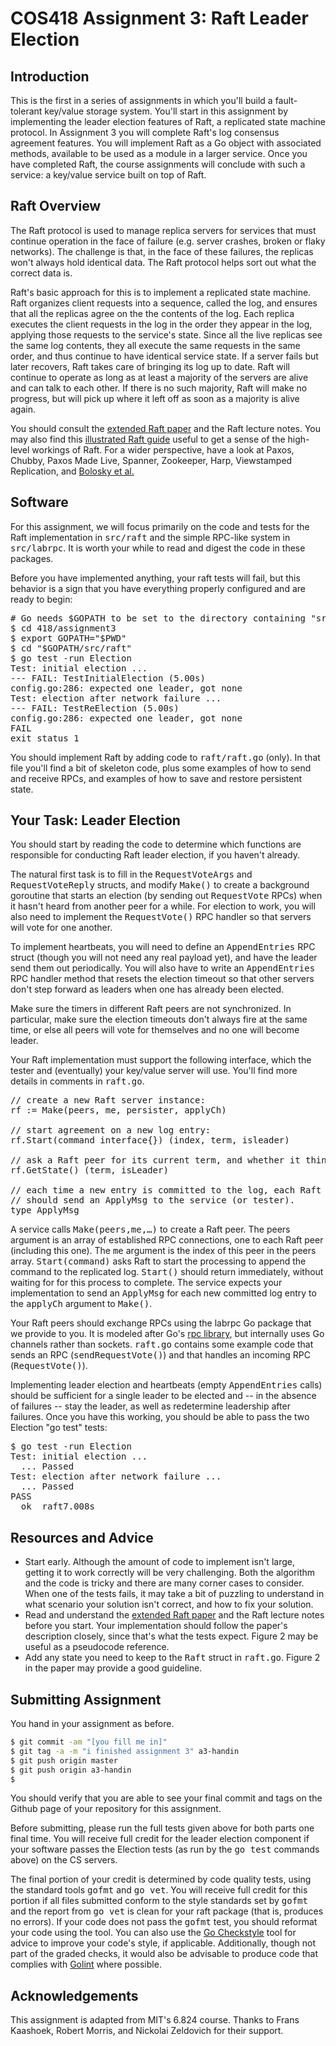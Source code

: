 # COS418 Assignment 3: Raft Leader Election

<h2>Introduction</h2>

<p>
  This is the first in a series of assignments in which you'll build a
  fault-tolerant key/value storage system. You'll start in this
  assignment by implementing the leader election features of Raft,
  a replicated state machine protocol. In Assignment 3 you will complete
  Raft's log consensus agreement features. You will implement Raft as a
  Go object with associated methods, available to be used as a module in
  a larger service. Once you have completed Raft, the course assignments
  will conclude with such a service: a key/value service built on top of Raft.
</p>

<h2>Raft Overview</h2>
<p>
  The Raft protocol is used to manage replica servers for services
  that must continue operation in the face of failure (e.g.
  server crashes, broken or flaky networks). The challenge is that,
  in the face of these failures, the replicas won't always hold identical data.
  The Raft protocol helps sort out what the correct data is.
</p>

<p>
  Raft's basic approach for this is to implement a replicated state
  machine. Raft organizes client requests into a sequence, called
  the log, and ensures that all the replicas agree on the the
  contents of the log. Each replica executes the client requests
  in the log in the order they appear in the log, applying those
  requests to the service's state. Since all the live replicas
  see the same log contents, they all execute the same requests
  in the same order, and thus continue to have identical service
  state. If a server fails but later recovers, Raft takes care of
  bringing its log up to date. Raft will continue to operate as
  long as at least a majority of the servers are alive and can
  talk to each other. If there is no such majority, Raft will
  make no progress, but will pick up where it left off as soon as
  a majority is alive again.
</p>

<p>
  You should consult the
  <a href="https://raft.github.io/raft.pdf">extended Raft paper</a>
  and the Raft lecture notes. You may also find this
  <a href="http://thesecretlivesofdata.com/raft/">illustrated Raft guide</a>
  useful to get a sense of the high-level workings of Raft. For a
  wider perspective, have a look at Paxos, Chubby, Paxos Made
  Live, Spanner, Zookeeper, Harp, Viewstamped Replication, and
  <a href="http://static.usenix.org/event/nsdi11/tech/full_papers/Bolosky.pdf">Bolosky et al.</a>
</p>

<h2>Software</h2>
<p>
  For this assignment, we will focus primarily on the code and tests for the Raft implementation in
  <tt>src/raft</tt> and the simple RPC-like system in <tt>src/labrpc</tt>. It is worth your while to
  read and digest the code in these packages.
</p>

<p>
  Before you have implemented anything, your raft tests will fail, but this behavior is a sign that you
  have everything properly configured and are ready to begin:
<pre>
# Go needs $GOPATH to be set to the directory containing "src"
$ cd 418/assignment3
$ export GOPATH="$PWD"
$ cd "$GOPATH/src/raft"
$ go test -run Election
Test: initial election ...
--- FAIL: TestInitialElection (5.00s)
config.go:286: expected one leader, got none
Test: election after network failure ...
--- FAIL: TestReElection (5.00s)
config.go:286: expected one leader, got none
FAIL
exit status 1</pre>
</p>

<p>
  You should implement Raft by adding code to
  <tt>raft/raft.go</tt> (only). In that file you'll find a bit of
  skeleton code, plus some examples of how to send and receive
  RPCs, and examples of how to save and restore persistent state.
</p>


<h2>Your Task: Leader Election</h2>

<p>
  You should start by reading the code to determine which
  functions are responsible for conducting Raft leader election, if
  you haven't already.
</p>

<p>
  The natural first task is to fill in the <tt>RequestVoteArgs</tt> and
  <tt>RequestVoteReply</tt> structs, and modify
  <tt>Make()</tt> to create a background goroutine that
  starts an election (by sending out <tt>RequestVote</tt>
  RPCs) when it hasn't heard from another peer for a
  while. For election to work, you will also need to
  implement the <tt>RequestVote()</tt> RPC handler so
  that servers will vote for one another.
</p>

<p>
  To implement heartbeats, you will need to define an
  <tt>AppendEntries</tt> RPC struct (though you will not need
  any real payload yet), and have the leader send
  them out periodically. You will also have to write an
  <tt>AppendEntries</tt> RPC handler method that resets
  the election timeout so that other servers don't step
  forward as leaders when one has already been elected.
</p>

<p>
  Make sure the timers in different Raft peers are not
  synchronized.  In particular, make sure the election
  timeouts don't always fire at the same time, or else
  all peers will vote for themselves and no one will
  become leader.
</p>

<p>
  Your Raft implementation must support the following interface, which
  the tester and (eventually) your key/value server will use.
  You'll find more details in comments in <tt>raft.go</tt>.

<pre>
// create a new Raft server instance:
rf := Make(peers, me, persister, applyCh)

// start agreement on a new log entry:
rf.Start(command interface{}) (index, term, isleader)

// ask a Raft peer for its current term, and whether it thinks it is leader
rf.GetState() (term, isLeader)

// each time a new entry is committed to the log, each Raft peer
// should send an ApplyMsg to the service (or tester).
type ApplyMsg</pre>

<p>
  A service calls <tt>Make(peers,me,&hellip;)</tt> to create a
  Raft peer. The peers argument is an array of established RPC
  connections, one to each Raft peer (including this one). The
  <tt>me</tt> argument is the index of this peer in the peers
  array. <tt>Start(command)</tt> asks Raft to start the processing
  to append the command to the replicated log. <tt>Start()</tt>
  should return immediately, without waiting for for this process
  to complete. The service expects your implementation to send an
  <tt>ApplyMsg</tt> for each new committed log entry to the
  <tt>applyCh</tt> argument to <tt>Make()</tt>.

<p>
  Your Raft peers should exchange RPCs using the labrpc Go
  package that we provide to you. It is modeled after Go's
  <a href="https://golang.org/pkg/net/rpc/">rpc library</a>, but
  internally uses Go channels rather than sockets.
  <tt>raft.go</tt> contains some example code that sends an RPC
  (<tt>sendRequestVote()</tt>) and that handles an incoming RPC
  (<tt>RequestVote()</tt>).
</p>

<p>
  Implementing leader election and heartbeats (empty
  <tt>AppendEntries</tt> calls) should be sufficient for a
  single leader to be elected and -- in the absence of failures -- stay the leader,
  as well as redetermine leadership after failures.
  Once you have this working, you should be
  able to pass the two Election "go test" tests:
<pre>
$ go test -run Election
Test: initial election ...
  ... Passed
Test: election after network failure ...
  ... Passed
PASS
  ok  raft7.008s</pre>
</p>

<h2>Resources and Advice</h2>

<ul class="hints">
  <li>
    Start early. Although the amount of code to implement
    isn't large, getting it to work correctly will be very
    challenging. Both the algorithm and the code is tricky
    and there are many corner cases to consider. When one
    of the tests fails, it may take a bit of puzzling to
    understand in what scenario your solution isn't
    correct, and how to fix your solution.
  </li>

  <li>
    Read and understand the
    <a href="https://raft.github.io/raft.pdf">extended Raft paper</a>
    and the Raft lecture notes before you start. Your
    implementation should follow the paper's description
    closely, since that's what the tests expect. Figure 2 may
    be useful as a pseudocode reference.
  </li>

  <li>
    Add any state you need to keep to the <tt>Raft</tt>
    struct in <tt>raft.go</tt>. Figure 2 in the paper may
    provide a good guideline.
  </li>
</ul>

## Submitting Assignment

You hand in your assignment as before.

```bash
$ git commit -am "[you fill me in]"
$ git tag -a -m "i finished assignment 3" a3-handin
$ git push origin master
$ git push origin a3-handin
$
```

You should verify that you are able to see your final commit and tags
on the Github page of your repository for this assignment.

<p>
  Before submitting, please run the full tests given above for both parts one final time. 
  You will receive full credit for the leader election component if your software passes
  the Election tests (as run by the <tt>go test</tt> commands above) on the CS servers.
</p>

<p>
  The final portion of your credit is determined by code quality tests, using the standard tools <tt>gofmt</tt> and <tt>go vet</tt>.
  You will receive full credit for this portion if all files submitted conform to the style standards set by <tt>gofmt</tt> and the report from <tt>go vet</tt> is clean for your raft package (that is, produces no errors).
  If your code does not pass the <tt>gofmt</tt> test, you should reformat your code using the tool. You can also use the <a href="https://github.com/qiniu/checkstyle">Go Checkstyle</a> tool for advice to improve your code's style, if applicable.  Additionally, though not part of the graded checks, it would also be advisable to produce code that complies with <a href="https://github.com/golang/lint">Golint</a> where possible.
</p>

<h2>Acknowledgements</h2>
<p>This assignment is adapted from MIT's 6.824 course. Thanks to Frans Kaashoek, Robert Morris, and Nickolai Zeldovich for their support.</p>
